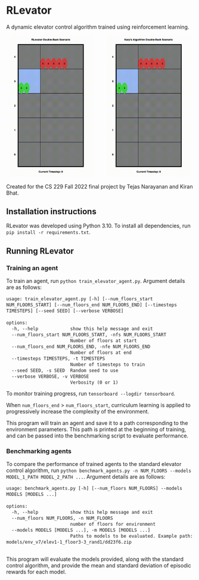 # RLevator

A dynamic elevator control algorithm trained using reinforcement learning.

<p align="center">
  <img alt="RLevator" src="images/RLevator.gif" width="45%">
&nbsp; &nbsp; &nbsp; &nbsp;
  <img alt="Karps" src="images/Karps.gif" width="45%">
</p>

Created for the CS 229 Fall 2022 final project by Tejas Narayanan and Kiran Bhat.

## Installation instructions

RLevator was developed using Python 3.10. To install all dependencies, run `pip install -r requirements.txt`.

## Running RLevator

### Training an agent

To train an agent, run `python train_elevator_agent.py`. Argument details are as follows:
```
usage: train_elevator_agent.py [-h] [--num_floors_start NUM_FLOORS_START] [--num_floors_end NUM_FLOORS_END] [--timesteps TIMESTEPS] [--seed SEED] [--verbose VERBOSE]

options:
  -h, --help            show this help message and exit
  --num_floors_start NUM_FLOORS_START, -nfs NUM_FLOORS_START
                        Number of floors at start
  --num_floors_end NUM_FLOORS_END, -nfe NUM_FLOORS_END
                        Number of floors at end
  --timesteps TIMESTEPS, -t TIMESTEPS
                        Number of timesteps to train
  --seed SEED, -s SEED  Random seed to use
  --verbose VERBOSE, -v VERBOSE
                        Verbosity (0 or 1)
```

To monitor training progress, run `tensorboard --logdir tensorboard`.

When `num_floors_end` > `num_floors_start`, curriculum learning is applied to progressively increase the
complexity of the environment.

This program will train an agent and save it to a path corresponding to the environment parameters. This
path is printed at the beginning of training, and can be passed into the benchmarking script to evaluate
performance.

### Benchmarking agents

To compare the performance of trained agents to the standard elevator control algorithm,
run `python benchmark_agents.py -n NUM_FLOORS --models MODEL_1_PATH MODEL_2_PATH ...`.
Argument details are as follows:

```
usage: benchmark_agents.py [-h] [--num_floors NUM_FLOORS] --models MODELS [MODELS ...]

options:
  -h, --help            show this help message and exit
  --num_floors NUM_FLOORS, -n NUM_FLOORS
                        number of floors for environment
  --models MODELS [MODELS ...], -m MODELS [MODELS ...]
                        Paths to models to be evaluated. Example path: models/env_v7/elev1-1_floor3-3_rand1/dd23f6.zip
                        
```

This program will evaluate the models provided, along with the standard control algorithm, and provide
the mean and standard deviation of episodic rewards for each model.
